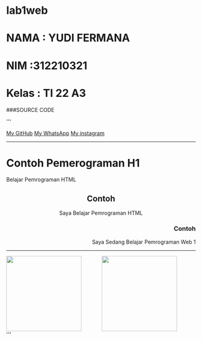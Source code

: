 # lab1web
# NAMA : YUDI FERMANA
# NIM :312210321
# Kelas : TI 22 A3

###SOURCE CODE

'''
<!DOCTYPE html>
<html lang="en">
<head>
    <meta charset="UTF-8">
    <meta name="viewport" content="width=device-width, initial-scale=1.0">
    <title>Lab1Web</title>
</head>
<body>
    <!-- Menambahkan Link Navigasi -->
    <nav>
        <a href="https://github.com/yudifermana">My GitHub</a>
        <a href="https://api.whatsapp.com/send/?phone=%2B6281317021490&text&type=phone_number&app_absent=0">My WhatsApp</a>
        <a href="https://www.instagram.com/yudifermana/">My instagram</a>
    </nav>
    <hr>
    <!-- Menambahkan Header & Paragraph-->
    <h1 align="left">Contoh Pemerograman H1</h1>
    <p align="left">Belajar Pemrograman HTML</p>
    <h2 align="center">Contoh</h2>
    <p align="center">Saya Belajar Pemrograman HTML</p>
    <h3 align="right">Contoh</h3>
    <p align="right">Saya Sedang Belajar Pemrograman Web 1</p>
    <hr>
    <!-- Menambahkan Image -->
    <img src="image/github-mark.png" align="left" width="200" height="200">
    <center>
    <img src="image/HTML5.jpg" width="200" height="200">
    </center>

</body>
</html>
'''
